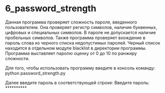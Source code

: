 # 6_password_strength

Данная программа  проверяет сложность пароля, введенного пользователем. Она проверяет регистр символов, наличие буквенных, цифровых и специальных символов.
В пароле не допускается наличие пробельных символов. 
Также программа проверяет вхождение в пароль слова из черного списка недопустимых паролей. Черный список находится в отдельном модуле blacklist в директории программы.
Программа выставляет паролю оценку от 0 до 10 по ранжиру сложности.

Для того, чтобы использовать программу введите в консоль команду:
python password_strength.py 

Далее введите пароль в соответствующей строке:
Введите пароль: **********